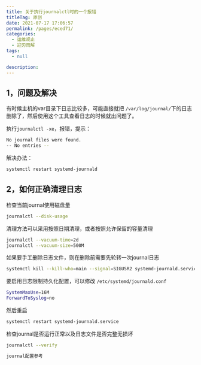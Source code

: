 ```yaml
---
title: 关于执行journalctl时的一个报错
titleTag: 原创
date: 2021-07-17 17:06:57
permalink: /pages/eced71/
categories: 
  - 运维观止
  - 迎刃而解
tags: 
  - null

description: 
---
```


## 1，问题及解决

有时候主机的var目录下日志比较多，可能直接就把 `/var/log/journal/`下的日志删除了，然后使用这个工具查看日志的时候就出问题了。

执行`journalctl -xe`，报错，提示：

```sh
No journal files were found.
-- No entries --
```

解决办法：

```sh
systemctl restart systemd-journald
```

## 2，如何正确清理日志

检查当前journal使用磁盘量

```sh
journalctl --disk-usage
```

清理方法可以采用按照日期清理，或者按照允许保留的容量清理

```sh
journalctl --vacuum-time=2d
journalctl --vacuum-size=500M
```

如果要手工删除日志文件，则在删除前需要先轮转一次journal日志

```sh
systemctl kill --kill-who=main --signal=SIGUSR2 systemd-journald.service
```

要启用日志限制持久化配置，可以修改 `/etc/systemd/journald.conf`

```sh
SystemMaxUse=16M
ForwardToSyslog=no
```

然后重启

```sh
systemctl restart systemd-journald.service
```

检查journal是否运行正常以及日志文件是否完整无损坏

```sh
journalctl --verify

journal配置参考
```

